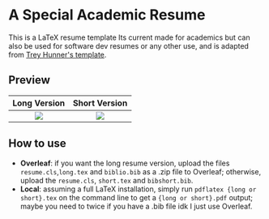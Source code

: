 # A Special Academic Resume

This is a LaTeX resume template Its current made for academics but can also be used for software dev resumes or any other use, and is adapted from [Trey Hunner's template](https://github.com/treyhunner/resume). 

## Preview
| Long Version | Short Version |
|:---:|:---:|
| [<img src="https://raw.githubusercontent.com/abrandenberger/academic-resume/main/imgs/long-resume.png">](https://github.com/abrandenberger/academic-resume/blob/main/long-resume.pdf)  | [<img src="https://raw.githubusercontent.com/abrandenberger/academic-resume/main/imgs/short-resume.png">](https://github.com/abrandenberger/academic-resume/blob/main/short-resume.pdf) |

## How to use 

* **Overleaf**: if you want the long resume version, upload the files `resume.cls`,`long.tex` and `biblio.bib` as a .zip file to Overleaf; otherwise, upload the `resume.cls`, `short.tex` and `bibshort.bib`. 
* **Local**: assuming a full LaTeX installation, simply run `pdflatex {long or short}.tex` on the command line to get a `{long or short}.pdf` output; maybe you need to twice if you have a .bib file idk I just use Overleaf.
